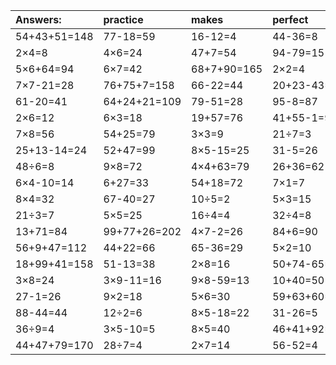 | Answers: | practice | makes | perfect | ! |
| :--- | :--- | :--- | :--- | :--- |
| 54+43+51=148 | 77-18=59 | 16-12=4 | 44-36=8 | 2×7-6=8 | 
| 2×4=8 | 4×6=24 | 47+7=54 | 94-79=15 | 9×8-19=53 | 
| 5×6+64=94 | 6×7=42 | 68+7+90=165 | 2×2=4 | 5×8=40 | 
| 7×7-21=28 | 76+75+7=158 | 66-22=44 | 20+23-43=0 | 63÷7=9 | 
| 61-20=41 | 64+24+21=109 | 79-51=28 | 95-8=87 | 3×5=15 | 
| 2×6=12 | 6×3=18 | 19+57=76 | 41+55-1=95 | 37-17=20 | 
| 7×8=56 | 54+25=79 | 3×3=9 | 21÷7=3 | 57-46=11 | 
| 25+13-14=24 | 52+47=99 | 8×5-15=25 | 31-5=26 | 7×5=35 | 
| 48÷6=8 | 9×8=72 | 4×4+63=79 | 26+36=62 | 72÷9=8 | 
| 6×4-10=14 | 6+27=33 | 54+18=72 | 7×1=7 | 42+84+21=147 | 
| 8×4=32 | 67-40=27 | 10÷5=2 | 5×3=15 | 3×9=27 | 
| 21÷3=7 | 5×5=25 | 16÷4=4 | 32÷4=8 | 23+39+82=144 | 
| 13+71=84 | 99+77+26=202 | 4×7-2=26 | 84+6=90 | 3×7=21 | 
| 56+9+47=112 | 44+22=66 | 65-36=29 | 5×2=10 | 1+87-16=72 | 
| 18+99+41=158 | 51-13=38 | 2×8=16 | 50+74-65=59 | 76+77-87=66 | 
| 3×8=24 | 3×9-11=16 | 9×8-59=13 | 10+40=50 | 44+3+44=91 | 
| 27-1=26 | 9×2=18 | 5×6=30 | 59+63+60=182 | 89-62=27 | 
| 88-44=44 | 12÷2=6 | 8×5-18=22 | 31-26=5 | 15+2=17 | 
| 36÷9=4 | 3×5-10=5 | 8×5=40 | 46+41+92=179 | 7×4-21=7 | 
| 44+47+79=170 | 28÷7=4 | 2×7=14 | 56-52=4 | 6×6=36 | 
